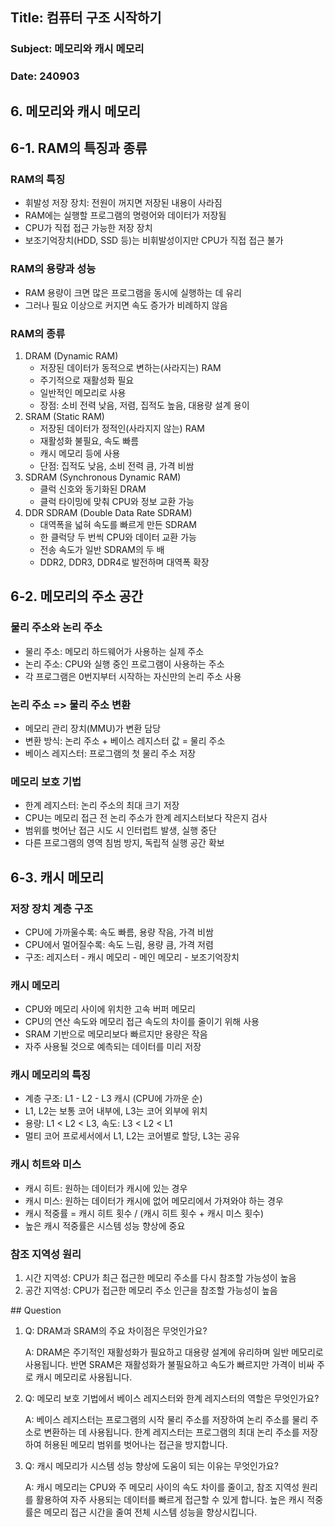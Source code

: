 ## Title: 컴퓨터 구조 시작하기

### Subject: 메모리와 캐시 메모리

### Date: 240903

<aside>

# 6. 메모리와 캐시 메모리

## 6-1. RAM의 특징과 종류

### RAM의 특징

- 휘발성 저장 장치: 전원이 꺼지면 저장된 내용이 사라짐
- RAM에는 실행할 프로그램의 명령어와 데이터가 저장됨
- CPU가 직접 접근 가능한 저장 장치
- 보조기억장치(HDD, SSD 등)는 비휘발성이지만 CPU가 직접 접근 불가

### RAM의 용량과 성능

- RAM 용량이 크면 많은 프로그램을 동시에 실행하는 데 유리
- 그러나 필요 이상으로 커지면 속도 증가가 비례하지 않음

### RAM의 종류

1. DRAM (Dynamic RAM)
    - 저장된 데이터가 동적으로 변하는(사라지는) RAM
    - 주기적으로 재활성화 필요
    - 일반적인 메모리로 사용
    - 장점: 소비 전력 낮음, 저렴, 집적도 높음, 대용량 설계 용이
2. SRAM (Static RAM)
    - 저장된 데이터가 정적인(사라지지 않는) RAM
    - 재활성화 불필요, 속도 빠름
    - 캐시 메모리 등에 사용
    - 단점: 집적도 낮음, 소비 전력 큼, 가격 비쌈
3. SDRAM (Synchronous Dynamic RAM)
    - 클럭 신호와 동기화된 DRAM
    - 클럭 타이밍에 맞춰 CPU와 정보 교환 가능
4. DDR SDRAM (Double Data Rate SDRAM)
    - 대역폭을 넓혀 속도를 빠르게 만든 SDRAM
    - 한 클럭당 두 번씩 CPU와 데이터 교환 가능
    - 전송 속도가 일반 SDRAM의 두 배
    - DDR2, DDR3, DDR4로 발전하며 대역폭 확장

## 6-2. 메모리의 주소 공간

### 물리 주소와 논리 주소

- 물리 주소: 메모리 하드웨어가 사용하는 실제 주소
- 논리 주소: CPU와 실행 중인 프로그램이 사용하는 주소
- 각 프로그램은 0번지부터 시작하는 자신만의 논리 주소 사용

### 논리 주소 => 물리 주소 변환

- 메모리 관리 장치(MMU)가 변환 담당
- 변환 방식: 논리 주소 + 베이스 레지스터 값 = 물리 주소
- 베이스 레지스터: 프로그램의 첫 물리 주소 저장

### 메모리 보호 기법

- 한계 레지스터: 논리 주소의 최대 크기 저장
- CPU는 메모리 접근 전 논리 주소가 한계 레지스터보다 작은지 검사
- 범위를 벗어난 접근 시도 시 인터럽트 발생, 실행 중단
- 다른 프로그램의 영역 침범 방지, 독립적 실행 공간 확보

## 6-3. 캐시 메모리

### 저장 장치 계층 구조

- CPU에 가까울수록: 속도 빠름, 용량 작음, 가격 비쌈
- CPU에서 멀어질수록: 속도 느림, 용량 큼, 가격 저렴
- 구조: 레지스터 - 캐시 메모리 - 메인 메모리 - 보조기억장치

### 캐시 메모리

- CPU와 메모리 사이에 위치한 고속 버퍼 메모리
- CPU의 연산 속도와 메모리 접근 속도의 차이를 줄이기 위해 사용
- SRAM 기반으로 메모리보다 빠르지만 용량은 작음
- 자주 사용될 것으로 예측되는 데이터를 미리 저장

### 캐시 메모리의 특징

- 계층 구조: L1 - L2 - L3 캐시 (CPU에 가까운 순)
- L1, L2는 보통 코어 내부에, L3는 코어 외부에 위치
- 용량: L1 < L2 < L3, 속도: L3 < L2 < L1
- 멀티 코어 프로세서에서 L1, L2는 코어별로 할당, L3는 공유

### 캐시 히트와 미스

- 캐시 히트: 원하는 데이터가 캐시에 있는 경우
- 캐시 미스: 원하는 데이터가 캐시에 없어 메모리에서 가져와야 하는 경우
- 캐시 적중률 = 캐시 히트 횟수 / (캐시 히트 횟수 + 캐시 미스 횟수)
- 높은 캐시 적중률은 시스템 성능 향상에 중요

### 참조 지역성 원리

1. 시간 지역성: CPU가 최근 접근한 메모리 주소를 다시 참조할 가능성이 높음
2. 공간 지역성: CPU가 접근한 메모리 주소 인근을 참조할 가능성이 높음

</aside>



<aside>
## Question

1. Q: DRAM과 SRAM의 주요 차이점은 무엇인가요?
    
    A: DRAM은 주기적인 재활성화가 필요하고 대용량 설계에 유리하며 일반 메모리로 사용됩니다. 반면 SRAM은 재활성화가 불필요하고 속도가 빠르지만 가격이 비싸 주로 캐시 메모리로 사용됩니다.
    
2. Q: 메모리 보호 기법에서 베이스 레지스터와 한계 레지스터의 역할은 무엇인가요?
    
    A: 베이스 레지스터는 프로그램의 시작 물리 주소를 저장하여 논리 주소를 물리 주소로 변환하는 데 사용됩니다. 한계 레지스터는 프로그램의 최대 논리 주소를 저장하여 허용된 메모리 범위를 벗어나는 접근을 방지합니다.
    
3. Q: 캐시 메모리가 시스템 성능 향상에 도움이 되는 이유는 무엇인가요?
    
    A: 캐시 메모리는 CPU와 주 메모리 사이의 속도 차이를 줄이고, 참조 지역성 원리를 활용하여 자주 사용되는 데이터를 빠르게 접근할 수 있게 합니다. 높은 캐시 적중률은 메모리 접근 시간을 줄여 전체 시스템 성능을 향상시킵니다.
    
</aside>